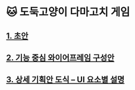# 🐱 도둑고양이 다마고치 게임

## [1. 초안](https://github.com/es5es5/straycat-app/blob/main/%EA%B8%B0%ED%9A%8D%EC%84%9C/%EA%B8%B0%ED%9A%8D%20%EC%B4%88%EC%95%88.md)
## [2. 기능 중심 와이어프레임 구성안](https://github.com/es5es5/straycat-app/blob/main/%EA%B8%B0%ED%9A%8D%EC%84%9C/%EA%B8%B0%EB%8A%A5%20%EC%A4%91%EC%8B%AC%20%EC%99%80%EC%9D%B4%EC%96%B4%ED%94%84%EB%A0%88%EC%9E%84%20%EA%B5%AC%EC%84%B1%EC%95%88.md)
## [3. 상세 기획안 도식 – UI 요소별 설명](https://github.com/es5es5/straycat-app/blob/main/%EA%B8%B0%ED%9A%8D%EC%84%9C/%EC%83%81%EC%84%B8%20%EA%B8%B0%ED%9A%8D%EC%95%88%20%EB%8F%84%EC%8B%9D%20%E2%80%93%20UI%20%EC%9A%94%EC%86%8C%EB%B3%84%20%EC%84%A4%EB%AA%85.md)
